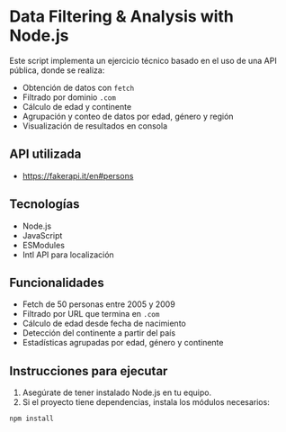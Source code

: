 # Data Filtering & Analysis with Node.js

Este script implementa un ejercicio técnico basado en el uso de una API pública, donde se realiza:

- Obtención de datos con `fetch`
- Filtrado por dominio `.com`
- Cálculo de edad y continente
- Agrupación y conteo de datos por edad, género y región
- Visualización de resultados en consola

## API utilizada

- https://fakerapi.it/en#persons

## Tecnologías

- Node.js
- JavaScript
- ESModules
- Intl API para localización

## Funcionalidades

- Fetch de 50 personas entre 2005 y 2009
- Filtrado por URL que termina en `.com`
- Cálculo de edad desde fecha de nacimiento
- Detección del continente a partir del país
- Estadísticas agrupadas por edad, género y continente

## Instrucciones para ejecutar

1. Asegúrate de tener instalado Node.js en tu equipo.
2. Si el proyecto tiene dependencias, instala los módulos necesarios:

```bash
npm install
